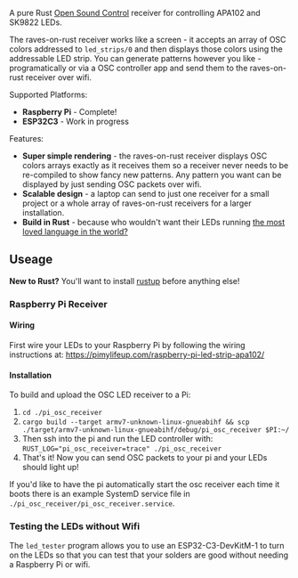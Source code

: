 A pure Rust [Open Sound Control](https://opensoundcontrol.stanford.edu/) receiver for controlling APA102 and SK9822 LEDs.

The raves-on-rust receiver works like a screen - it accepts an array of OSC colors addressed to `led_strips/0` and then displays those colors using the addressable LED strip. You can generate patterns however you like - programatically or via a OSC controller app and send them to the raves-on-rust receiver over wifi.

Supported Platforms:

- **Raspberry Pi** - Complete!
- **ESP32C3** - Work in progress

Features:

- **Super simple rendering** - the raves-on-rust receiver displays OSC colors arrays exactly as it receives them so a receiver never needs to be re-compiled to show fancy new patterns. Any pattern you want can be displayed by just sending OSC packets over wifi.
- **Scalable design** - a laptop can send to just one receiver for a small project or a whole array of raves-on-rust receivers for a larger installation.
- **Build in Rust** - because who wouldn't want their LEDs running [the most loved language in the world?](https://www.reddit.com/r/rust/comments/owll2j/rust_is_the_most_loved_language_six_years_in_a/)

## Useage

**New to Rust?** You'll want to install [rustup](https://rustup.rs/) before anything else!

### Raspberry Pi Receiver

#### Wiring

First wire your LEDs to your Raspberry Pi by following the wiring instructions at: https://pimylifeup.com/raspberry-pi-led-strip-apa102/

#### Installation

To build and upload the OSC LED receiver to a Pi:

1. `cd ./pi_osc_receiver`
2. `cargo build --target armv7-unknown-linux-gnueabihf && scp ./target/armv7-unknown-linux-gnueabihf/debug/pi_osc_receiver $PI:~/`
3. Then ssh into the pi and run the LED controller with:
  `RUST_LOG="pi_osc_receiver=trace" ./pi_osc_receiver`
4. That's it! Now you can send OSC packets to your pi and your LEDs should light up!

If you'd like to have the pi automatically start the osc receiver each time it boots there is an example SystemD service file in `./pi_osc_receiver/pi_osc_receiver.service`.

### Testing the LEDs without Wifi

The `led_tester` program allows you to use an ESP32-C3-DevKitM-1 to turn on the LEDs so that you can test that your solders are good without needing a Raspberry Pi or wifi.
